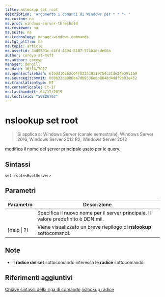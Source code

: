 ```yaml
---
title: nslookup set root
description: 'Argomento i comandi di Windows per * * *- '
ms.custom: na
ms.prod: windows-server-threshold
ms.reviewer: na
ms.suite: na
ms.technology: manage-windows-commands
ms.tgt_pltfrm: na
ms.topic: article
ms.assetid: 8ad5393c-d4fd-4594-8187-576b1dcde60a
author: coreyp-at-msft
ms.author: coreyp
manager: dongill
ms.date: 10/16/2017
ms.openlocfilehash: 63bdd16263c64f823530119754c31de24e395159
ms.sourcegitcommit: 0d0b32c8986ba7db9536e0b8648d4ddf9b03e452
ms.translationtype: MT
ms.contentlocale: it-IT
ms.lasthandoff: 04/17/2019
ms.locfileid: "59820792"
---
```

# <a name="nslookup-set-root"></a>nslookup set root

>Si applica a: Windows Server (canale semestrale), Windows Server 2016, Windows Server 2012 R2, Windows Server 2012

modifica il nome del server principale usato per le query.
## <a name="syntax"></a>Sintassi
```
set root=<RootServer>
```
## <a name="parameters"></a>Parametri
|Parametro|Descrizione|
|-------|--------|
|<RootServer>|Specifica il nuovo nome per il server principale. Il valore predefinito è DDN.mil.|
|{help &#124; ?}|Viene visualizzato un breve riepilogo di **nslookup** sottocomandi.|
## <a name="remarks"></a>Note
-   Il **radice del set** sottocomando interessa le **radice** sottocomando.
## <a name="additional-references"></a>Riferimenti aggiuntivi
[Chiave sintassi della riga di comando](command-line-syntax-key.md)
[nslookup radice](nslookup-root.md)
